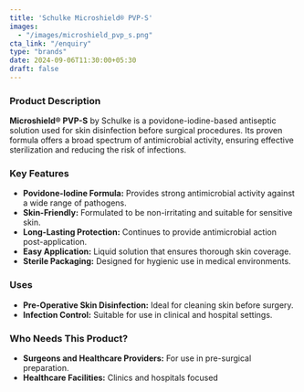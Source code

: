 ```yaml
---
title: 'Schulke Microshield® PVP-S'
images:
  - "/images/microshield_pvp_s.png"
cta_link: "/enquiry"
type: "brands"
date: 2024-09-06T11:30:00+05:30
draft: false
---
```


### Product Description

**Microshield® PVP-S** by Schulke is a povidone-iodine-based antiseptic solution used for skin disinfection before surgical procedures. Its proven formula offers a broad spectrum of antimicrobial activity, ensuring effective sterilization and reducing the risk of infections.

### Key Features

- **Povidone-Iodine Formula:** Provides strong antimicrobial activity against a wide range of pathogens.
- **Skin-Friendly:** Formulated to be non-irritating and suitable for sensitive skin.
- **Long-Lasting Protection:** Continues to provide antimicrobial action post-application.
- **Easy Application:** Liquid solution that ensures thorough skin coverage.
- **Sterile Packaging:** Designed for hygienic use in medical environments.

### Uses

- **Pre-Operative Skin Disinfection:** Ideal for cleaning skin before surgery.
- **Infection Control:** Suitable for use in clinical and hospital settings.

### Who Needs This Product?

- **Surgeons and Healthcare Providers:** For use in pre-surgical preparation.
- **Healthcare Facilities:** Clinics and hospitals focused
